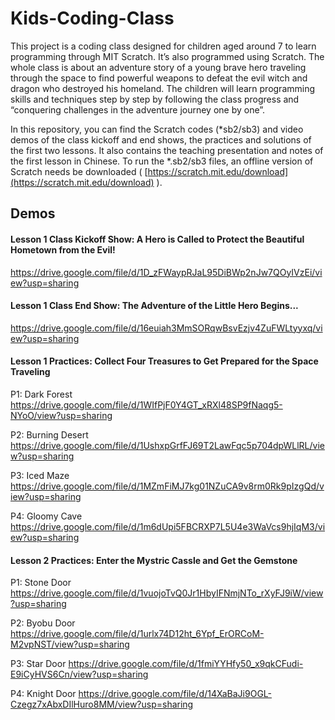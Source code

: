 # Kids-Coding-Class

This project is a coding class designed for children aged around 7 to learn programming through MIT Scratch. It’s also programmed using Scratch. The whole class is about an adventure story of a young brave hero traveling through the space to find powerful weapons to defeat the evil witch and dragon who destroyed his homeland. The children will learn programming skills and techniques step by step by following the class progress and “conquering challenges in the adventure journey one by one”.

In this repository, you can find the Scratch codes (*sb2/sb3) and video demos of the class kickoff and end shows, the practices and solutions of the first two lessons. It also contains the teaching presentation and notes of the first lesson in Chinese. To run the *.sb2/sb3 files, an offline version of Scratch needs be downloaded ( [https://scratch.mit.edu/download](https://scratch.mit.edu/download) ).

## Demos

#### Lesson 1 Class Kickoff Show: A Hero is Called to Protect the Beautiful Hometown from the Evil!
   https://drive.google.com/file/d/1D_zFWaypRJaL95DiBWp2nJw7QOyIVzEi/view?usp=sharing

#### Lesson 1 Class End Show: The Adventure of the Little Hero Begins...
   https://drive.google.com/file/d/16euiah3MmSORqwBsvEzjv4ZuFWLtyyxq/view?usp=sharing

#### Lesson 1 Practices: Collect Four Treasures to Get Prepared for the Space Traveling
    
   P1: Dark Forest
   https://drive.google.com/file/d/1WIfPjF0Y4GT_xRXl48SP9fNaqg5-NYoO/view?usp=sharing
   
   P2: Burning Desert
   https://drive.google.com/file/d/1UshxpGrfFJ69T2LawFqc5p704dpWLlRL/view?usp=sharing
   
   P3: Iced Maze
   https://drive.google.com/file/d/1MZmFiMJ7kg01NZuCA9v8rm0Rk9pIzgQd/view?usp=sharing
   
   P4: Gloomy Cave
   https://drive.google.com/file/d/1m6dUpi5FBCRXP7L5U4e3WaVcs9hjIqM3/view?usp=sharing
   

#### Lesson 2 Practices: Enter the Mystric Cassle and Get the Gemstone
    
   P1: Stone Door
   https://drive.google.com/file/d/1vuojoTvQ0Jr1HbyIFNmjNTo_rXyFJ9iW/view?usp=sharing
   
   P2: Byobu Door
   https://drive.google.com/file/d/1urlx74D12ht_6Ypf_ErORCoM-M2vpNST/view?usp=sharing
   
   P3: Star Door 
   https://drive.google.com/file/d/1fmiYYHfy50_x9qkCFudi-E9iCyHVS6Cn/view?usp=sharing
   
   P4: Knight Door
   https://drive.google.com/file/d/14XaBaJi9OGL-Czegz7xAbxDIlHuro8MM/view?usp=sharing
   
    
